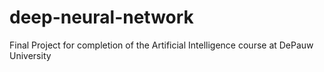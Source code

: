 # deep-neural-network

Final Project for completion of the Artificial Intelligence course at DePauw University
